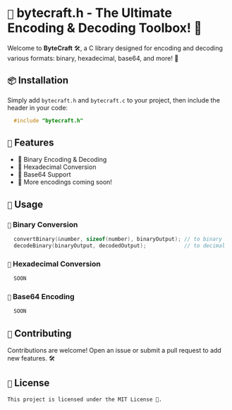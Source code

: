 # `📖` bytecraft.h - The Ultimate Encoding & Decoding Toolbox! 🚀  

Welcome to **ByteCraft** 🛠️, a C library designed for encoding and decoding various formats: binary, hexadecimal, base64, and more! 🎉  

## `📦` Installation  

Simply add `bytecraft.h` and `bytecraft.c` to your project, then include the header in your code:  

```c
  #include "bytecraft.h"
```  

## `🎯` Features

  - 🔢 Binary Encoding & Decoding
  - 🧮 Hexadecimal Conversion
  - 🔡 Base64 Support
  - 📜 More encodings coming soon!  


## `🚀` Usage  

### `🔢` Binary Conversion  
```c
  convertBinary(&number, sizeof(number), binaryOutput); // to binary
  decodeBinary(binaryOutput, decodedOutput);            // to decimal
```

### `🧮` Hexadecimal Conversion  
```c
  SOON
```

### `🔡` Base64 Encoding  
```c
  SOON
```

## `🤝` Contributing  
Contributions are welcome! Open an issue or submit a pull request to add new features. 🛠️  

## `📝` License  
```This project is licensed under the MIT License 📜.```
